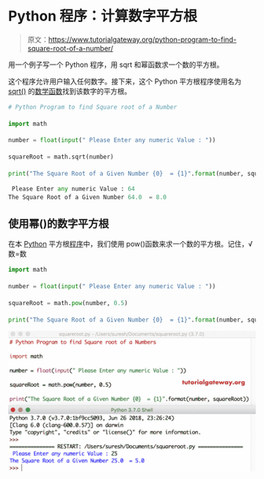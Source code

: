 # Python 程序：计算数字平方根

> 原文：<https://www.tutorialgateway.org/python-program-to-find-square-root-of-a-number/>

用一个例子写一个 Python 程序，用 sqrt 和幂函数求一个数的平方根。

这个程序允许用户输入任何数字。接下来，这个 Python 平方根程序使用名为 [sqrt()](https://www.tutorialgateway.org/python-sqrt/) 的[数学函数](https://www.tutorialgateway.org/python-math-functions/)找到该数字的平方根。

```py
# Python Program to find Square root of a Number

import math

number = float(input(" Please Enter any numeric Value : "))

squareRoot = math.sqrt(number)

print("The Square Root of a Given Number {0}  = {1}".format(number, squareRoot))
```

```py
 Please Enter any numeric Value : 64
The Square Root of a Given Number 64.0  = 8.0
```

## 使用幂()的数字平方根

在本 [Python](https://www.tutorialgateway.org/python-tutorial/) 平方根[程序](https://www.tutorialgateway.org/python-programming-examples/)中，我们使用 pow()函数来求一个数的平方根。记住，√数=数

```py
import math

number = float(input(" Please Enter any numeric Value : "))

squareRoot = math.pow(number, 0.5)

print("The Square Root of a Given Number {0}  = {1}".format(number, squareRoot))
```

![Python Program to find Square root of a Number 2](img/5fb2e72bbfa487118ce91571cf095652.png)